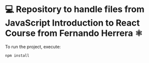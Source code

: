 # 💻 Repository to handle files from JavaScript Introduction to React Course from Fernando Herrera ⚛️

To run the project, execute:

```
npm install
```
